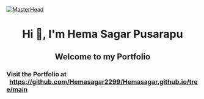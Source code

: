 [![MasterHead](https://64.media.tumblr.com/e208a7585ff89d79afbd355ad9351991/3f44fb481ccdf2ae-00/s1280x1920/5cf6aaf74177d6f3615b0a814e4acaf99e259d77.gifv)](https://dharamdudi.github.io)
<h1 align="center">Hi 👋, I'm Hema Sagar Pusarapu<br> </h1>
<h2 align="center">Welcome to my Portfolio</h2>


<h3>Visit the Portfolio at &nbsp;&nbsp;<a href="https://https://github.com/Hemasagar2299" target="blank">https://github.com/Hemasagar2299/Hemasagar.github.io/tree/main</a></h3> 


